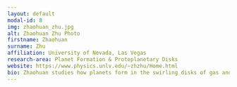 ```yaml
---
layout: default
modal-id: 8
img: zhaohuan_zhu.jpg
alt: Zhaohuan Zhu Photo
firstname: Zhaohuan
surname: Zhu
affiliation: University of Nevada, Las Vegas
research-area: Planet Formation & Protoplanetary Disks
website: https://www.physics.unlv.edu/~zhzhu/Home.html
bio: Zhaohuan studies how planets form in the swirling disks of gas and dust around young stars. His research combines sophisticated computer simulations with observations to understand the complex physics of protoplanetary disks, from magnetohydrodynamics to radiation transport. He uses supercomputers to model everything from tiny dust grains to giant planets, helping predict what telescopes should see as they watch planetary systems being born throughout the galaxy.
---
```

